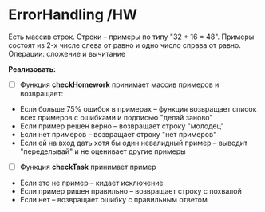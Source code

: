 # ErrorHandling /HW

Есть массив строк. Строки – примеры по типу "32 + 16 = 48". Примеры состоят из 2-х числе слева от равно и одно число справа от равно. Операции: сложение и вычитание  

**Реализовать:**  
- [ ] Функция **checkHomework** принимает массив примеров и возвращает:
 - Если больше 75% ошибок в примерах – функция возвращает список всех примеров с ошибками и подписью "делай заново"
 - Если пример решен верно – возвращает строку "молодец"
 - Если нет примеров – возвращает строку "нет примеров"
 - Если ей на вход дать хотя бы один невалидный пример – выводит "переделывай" и не оценивает другие примеры
- [ ] Функция **checkTask** принимает пример
 - Если это не пример – кидает исключение
 - Если пример ришен правильно – возвращает строку с похвалой
 - Если нет – возвращает ошибку с правильным ответом

